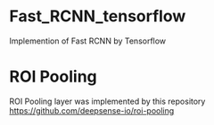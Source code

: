 # Fast_RCNN_tensorflow
Implemention of Fast RCNN by Tensorflow  

# ROI Pooling
ROI Pooling layer was implemented by this repository  
https://github.com/deepsense-io/roi-pooling
